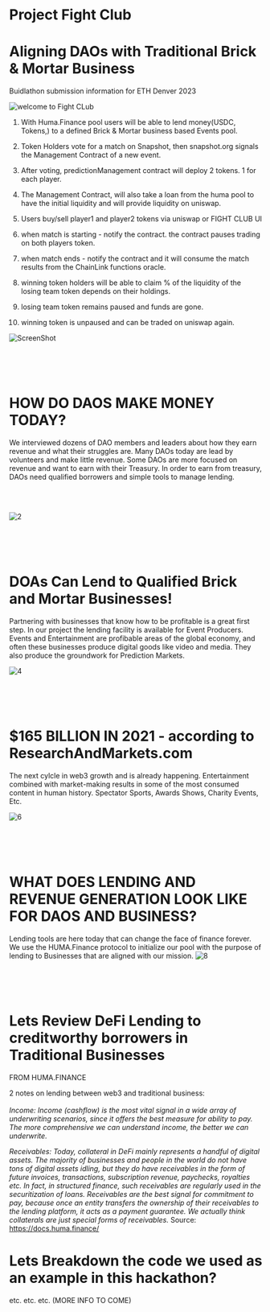 # Project Fight Club 
# Aligning DAOs with Traditional Brick & Mortar Business

Buidlathon submission information for ETH Denver 2023

![welcome to Fight CLub](https://user-images.githubusercontent.com/25784418/222831085-ee4bc028-e9ca-4222-af2e-df0210e5c216.jpg)

1. With Huma.Finance pool users will be able to lend money(USDC, Tokens,) to a defined Brick & Mortar business based Events pool.

2. Token Holders vote for a match on Snapshot, then snapshot.org signals the Management Contract of a new event. 

3. After voting, predictionManagement contract will deploy 2 tokens. 1 for each player.

4. The Management Contract, will also take a loan from the huma pool to have the initial liquidity and will provide liquidity on uniswap.

5. Users buy/sell player1 and player2 tokens via uniswap or FIGHT CLUB UI

6. when match is starting - notify the contract. the contract pauses trading on both players token.

7. when match ends - notify the contract and it will consume the match results from the ChainLink functions oracle.

8. winning token holders will be able to claim % of the liquidity of the losing team token depends on their holdings.

9. losing team token remains paused and funds are gone.

10. winning token is unpaused and can be traded on uniswap again.






![ScreenShot](https://user-images.githubusercontent.com/25784418/222825225-288a27f1-2449-4adc-bd33-056f8c9ac14a.jpg)




<br>
<br>
<br>

# HOW DO DAOS MAKE MONEY TODAY? 

We interviewed dozens of DAO members and leaders about how they earn revenue and what their struggles are. Many DAOs today are lead by volunteers and make little revenue.  Some DAOs are more focused on revenue and want to earn with their Treasury.  In order to earn from treasury, DAOs need qualified borrowers and simple tools to manage lending. 

<br>
<br>


![2](https://user-images.githubusercontent.com/25784418/222825224-a8ae0c26-dc94-46f2-8e0a-7cbc0b3aa6d7.jpg)

<br>
<br>
<br>

# DOAs Can Lend to Qualified Brick and Mortar Businesses!

Partnering with businesses that know how to be profitable is a great first step.  In our project the lending facility is available for Event Producers.  Events and Entertainment are profibable areas of the global economy, and often these businesses produce digital goods like video and media.  They also produce the groundwork for Prediction Markets. 

![4](https://user-images.githubusercontent.com/25784418/222825228-bebb06f6-2e17-49c4-a200-de6f60775d6d.jpg)


<br>
<br>
<br>



# $165 BILLION IN 2021 - according to ResearchAndMarkets.com 
The next cylcle in web3 growth and is already happening. Entertainment combined with market-making results in some of the most consumed content in human history.  Spectator Sports, Awards Shows, Charity Events, Etc. 

![6](https://user-images.githubusercontent.com/25784418/222825233-84953a0f-ba67-45c1-bf43-4297792e9dd1.jpg)

<br>
<br>
<br>

# WHAT DOES LENDING AND REVENUE GENERATION LOOK LIKE FOR DAOS AND BUSINESS?
Lending tools are here today that can change the face of finance forever.  We use the HUMA.Finance protocol to initialize our pool with the purpose of lending to Businesses that are aligned with our mission. 
![8](https://user-images.githubusercontent.com/25784418/222825238-f8449093-e108-465b-9e70-8e5103116f99.jpg)

<br>
<br>
<br>

# Lets Review DeFi Lending to creditworthy borrowers in Traditional Businesses

FROM HUMA.FINANCE

2 notes on lending between web3 and traditional business:
<br>
<br>
<i>
Income: Income (cashflow) is the most vital signal in a wide array of underwriting scenarios, since it offers the best measure for ability to pay. The more comprehensive we can understand income, the better we can underwrite.

Receivables: Today, collateral in DeFi mainly represents a handful of digital assets. The majority of businesses and people in the world do not have tons of digital assets idling, but they do have receivables in the form of future invoices, transactions, subscription revenue, paychecks, royalties etc. In fact, in structured finance, such receivables are regularly used in the securitization of loans. Receivables are the best signal for commitment to pay, because once an entity transfers the ownership of their receivables to the lending platform, it acts as a payment guarantee. We actually think collaterals are just special forms of receivables.</i>
Source: https://docs.huma.finance/

# Lets Breakdown the code we used as an example in this hackathon?
etc. etc. etc.
(MORE INFO TO COME)
